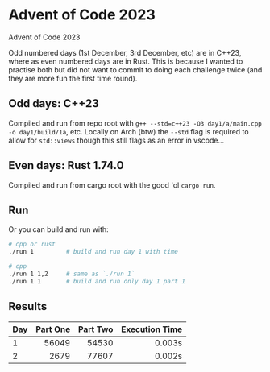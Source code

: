 # Advent of Code 2023

Advent of Code 2023

Odd numbered days (1st December, 3rd December, etc) are in C++23, where as even numbered days are in Rust. This is because I wanted to practise both but did not want to commit to doing each challenge twice (and they are more fun the first time round).


## Odd days: C++23

Compiled and run from repo root with `g++ --std=c++23 -O3 day1/a/main.cpp -o day1/build/1a`, etc. Locally on Arch (btw) the `--std` flag is required to allow for `std::views` though this still flags as an error in vscode...


## Even days: Rust 1.74.0

Compiled and run from cargo root with the good 'ol `cargo run`.


## Run

Or you can build and run with:
```sh
# cpp or rust
./run 1         # build and run day 1 with time

# cpp
./run 1 1,2     # same as `./run 1`
./run 1 1       # build and run only day 1 part 1
```


## Results

Day     | Part One      | Part Two      | Execution Time    |
:-------|--------------:|--------------:|-------------------:
1 | 56049 | 54530 | 0.003s
2 | 2679 | 77607 | 0.002s
